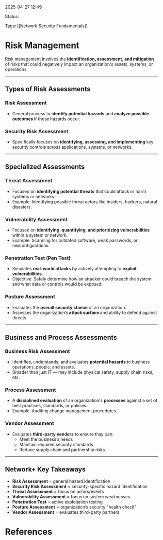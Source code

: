2025-04-27 12:49

Status:

Tags: [[Network Security Fundamentals]]

# Risk Management

Risk management involves the **identification, assessment, and mitigation** of risks that could negatively impact an organization's assets, systems, or operations.

---

## Types of Risk Assessments

### Risk Assessment
- General process to **identify potential hazards** and **analyze possible outcomes** if those hazards occur.

### Security Risk Assessment
- Specifically focuses on **identifying, assessing, and implementing** key security controls across applications, systems, or networks.

---

## Specialized Assessments

### Threat Assessment
- Focused on **identifying potential threats** that could attack or harm systems or networks.
- Example: Identifying possible threat actors like insiders, hackers, natural disasters.

### Vulnerability Assessment
- Focused on **identifying, quantifying, and prioritizing vulnerabilities** within a system or network.
- Example: Scanning for outdated software, weak passwords, or misconfigurations.

### Penetration Test (Pen Test)
- Simulates **real-world attacks** by actively attempting to **exploit vulnerabilities**.
- Objective: Safely determine how an attacker could breach the system and what data or controls would be exposed.

### Posture Assessment
- Evaluates the **overall security stance** of an organization.
- Assesses the organization’s **attack surface** and ability to defend against threats.

---

## Business and Process Assessments

### Business Risk Assessment
- Identifies, understands, and evaluates **potential hazards** to business operations, people, and assets.
- Broader than just IT — may include physical safety, supply chain risks, etc.

### Process Assessment
- A **disciplined evaluation** of an organization's **processes** against a set of best practices, standards, or policies.
- Example: Auditing change management procedures.

### Vendor Assessment
- Evaluates **third-party vendors** to ensure they can:
  - Meet the business’s needs
  - Maintain required security standards
  - Reduce supply chain and partnership risks

---

## Network+ Key Takeaways
- **Risk Assessment** = general hazard identification
- **Security Risk Assessment** = security-specific hazard identification
- **Threat Assessment** = focus on actors/events
- **Vulnerability Assessment** = focus on system weaknesses
- **Penetration Test** = active exploitation testing
- **Posture Assessment** = organization’s security "health check"
- **Vendor Assessment** = evaluates third-party partners

# References
